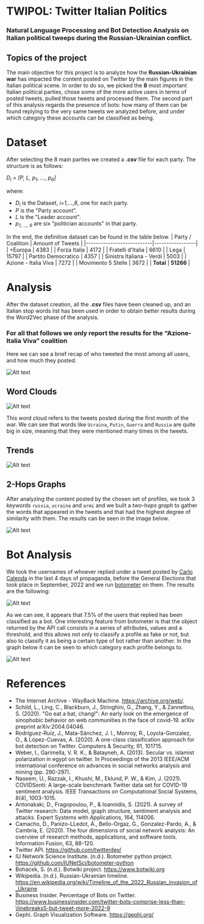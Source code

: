 # TWIPOL: Twitter Italian Politics

### Natural Language Processing and Bot Detection Analysis on Italian political tweeps during the Russian-Ukrainian conflict.


## Topics of the project

The main objective for this project is to analyze how the **Russian-Ukrainian war** has impacted the content posted on Twitter by the main figures in the Italian political scene. In order to do so, we picked the **8** most important Italian political parties, chose some of the more active users in terms of posted tweets, pulled those tweets and processed them. The second part of this analysis regards the presence of bots: how many of them can be found replying to the very same tweets we analyzed before, and under which category these accounts can be classified as being.

# Dataset
After selecting the  8 main parties  we created a **.csv** file for each party. The structure is as follows:

*D<sub>i</sub>* = *[P, L, p<sub>1</sub>, ..., p<sub>6</sub>]*

where:

- *D<sub>i</sub>* is the Dataset, *i=1,...,8*, one for each party.
- *P* is the "Party account".
- *L* is the "Leader account".
- *p<sub>1, ..., 6</sub>* are six "politician accounts" in that party.

In the end, the definitive dataset can be found in the table below.
| Party / Coalition          | Amount of Tweets |
|---------------------------|-----------------|
| +Europa                   | 4383            |
| Forza Italia              | 4172            |
| Fratelli d'Italia         | 6610            |
| Lega                      | 15797           |
| Partito Democratico       | 4357            |
| Sinistra Italiana - Verdi | 5003            |
| Azione - Italia Viva      | 7272            |
| Movimento 5 Stelle        | 3672            |
| **Total**                 | **51266**       |


# Analysis
After the dataset creation, all the **.csv** files have been cleaned up, and an Italian stop words list has been used in order to obtain better results during the Word2Vec phase of the analysis.

### For all that follows we only report the results for the “Azione-Italia Viva” coalition

Here we can see a brief recap of who tweeted the most among all users, and how much they posted.

![Alt text](/Histograms_userXtweets/AzIv_histogramTweets-1.png)



## Word Clouds
![Alt text](/First_month_Wordclouds/First_monthAzIv.png)

This word cloud refers to the tweets posted during the first month of the war. We can see that words like `Ucraina`, `Putin`, `Guerra` and `Russia` are quite big in size, meaning that they were mentioned many times in the tweets. 



## Trends
![Alt text](/Trends/Trend_tweets_AzIv.png)


## 2-Hops Graphs

After analyzing the content posted by the chosen set of profiles, we took 3 keywords `russia`, `ucraina` and `armi` and we built a *two-hops graph* to gather the words that appeared in the tweets and that had the highest degree of similarity with them. The results can be seen in the image below.

![Alt text](/Final_Graphs/AzIv/AzIv_final.png)

# Bot Analysis
We took the usernames of whoever replied under a tweet posted by [Carlo Calenda](https://twitter.com/CarloCalenda) in the last 4 days of propaganda, before the General Elections that took place in September, 2022 and we run [botometer](https://github.com/IUNetSci/botometer-python) on them. The results are the following:

![Alt text](/Trends/botAzIv.png)

As we can see, it appears that 7.5% of the users that replied has been classified as a bot. One interesting feature from botometer is that the object returned by the API call consists in a series of attributes, values and a threshold, and this allows not only to classify a profile as fake or not, but also to classify it as being a certain type of bot rather than another. In the graph below it can be seen to which category each profile belongs to.

![Alt text](/Trends/classifiedBotsAzIv.png)

# References
- The Internet Archive - WayBack Machine. https://archive.org/web/.
- Schild, L., Ling, C., Blackburn, J., Stringhini, G., Zhang, Y., & Zannettou, S. (2020). "Go eat a bat, chang!": An early look on the emergence of sinophobic behavior on web communities in the face of covid-19. arXiv preprint arXiv:2004.04046.
- Rodríguez-Ruiz, J., Mata-Sánchez, J. I., Monroy, R., Loyola-Gonzalez, O., & López-Cuevas, A. (2020). A one-class classification approach for bot detection on Twitter. Computers & Security, 91, 101715.
- Weber, I., Garimella, V. R. K., & Batayneh, A. (2013). Secular vs. islamist polarization in egypt on twitter. In Proceedings of the 2013 IEEE/ACM international conference on advances in social networks analysis and mining (pp. 290-297).
- Naseem, U., Razzak, I., Khushi, M., Eklund, P. W., & Kim, J. (2021). COVIDSenti: A large-scale benchmark Twitter data set for COVID-19 sentiment analysis. IEEE Transactions on Computational Social Systems, 8(4), 1003-1015.
- Antonakaki, D., Fragopoulou, P., & Ioannidis, S. (2021). A survey of Twitter research: Data model, graph structure, sentiment analysis and attacks. Expert Systems with Applications, 164, 114006.
- Camacho, D., Panizo-LLedot, Á., Bello-Orgaz, G., Gonzalez-Pardo, A., & Cambria, E. (2020). The four dimensions of social network analysis: An overview of research methods, applications, and software tools. Information Fusion, 63, 88-120.
- Twitter API. https://github.com/twitterdev/
- IU Network Science Institute. (n.d.). Botometer python project. https://github.com/IUNetSci/botometer-python
- Bohacek, S. (n.d.). Botwiki project. https://www.botwiki.org
- Wikipedia. (n.d.). Russian-Ukrainian timeline. https://en.wikipedia.org/wiki/Timeline_of_the_2022_Russian_invasion_of_Ukraine
- Business Insider. Percentage of Bots on Twitter. https://www.businessinsider.com/twitter-bots-comprise-less-than-\linebreaks5-but-tweet-more-2022-9
- Gephi. Graph Visualization Software. https://gephi.org/
